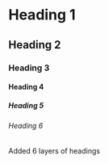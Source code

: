 # Heading 1
## Heading 2
### Heading 3
#### Heading 4
##### Heading 5
###### Heading 6












Added 6 layers of headings
